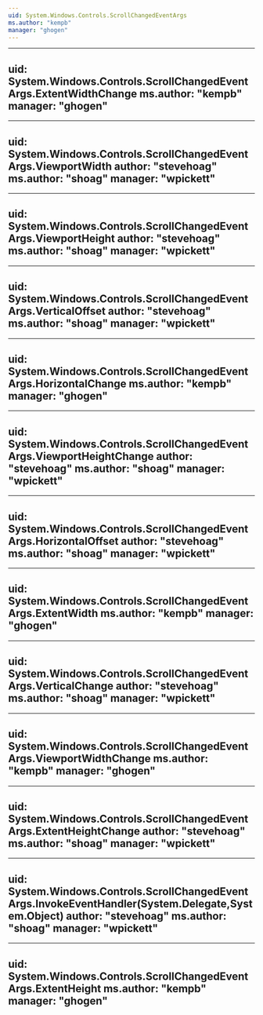 ```yaml
---
uid: System.Windows.Controls.ScrollChangedEventArgs
ms.author: "kempb"
manager: "ghogen"
---
```


---
uid: System.Windows.Controls.ScrollChangedEventArgs.ExtentWidthChange
ms.author: "kempb"
manager: "ghogen"
---

---
uid: System.Windows.Controls.ScrollChangedEventArgs.ViewportWidth
author: "stevehoag"
ms.author: "shoag"
manager: "wpickett"
---

---
uid: System.Windows.Controls.ScrollChangedEventArgs.ViewportHeight
author: "stevehoag"
ms.author: "shoag"
manager: "wpickett"
---

---
uid: System.Windows.Controls.ScrollChangedEventArgs.VerticalOffset
author: "stevehoag"
ms.author: "shoag"
manager: "wpickett"
---

---
uid: System.Windows.Controls.ScrollChangedEventArgs.HorizontalChange
ms.author: "kempb"
manager: "ghogen"
---

---
uid: System.Windows.Controls.ScrollChangedEventArgs.ViewportHeightChange
author: "stevehoag"
ms.author: "shoag"
manager: "wpickett"
---

---
uid: System.Windows.Controls.ScrollChangedEventArgs.HorizontalOffset
author: "stevehoag"
ms.author: "shoag"
manager: "wpickett"
---

---
uid: System.Windows.Controls.ScrollChangedEventArgs.ExtentWidth
ms.author: "kempb"
manager: "ghogen"
---

---
uid: System.Windows.Controls.ScrollChangedEventArgs.VerticalChange
author: "stevehoag"
ms.author: "shoag"
manager: "wpickett"
---

---
uid: System.Windows.Controls.ScrollChangedEventArgs.ViewportWidthChange
ms.author: "kempb"
manager: "ghogen"
---

---
uid: System.Windows.Controls.ScrollChangedEventArgs.ExtentHeightChange
author: "stevehoag"
ms.author: "shoag"
manager: "wpickett"
---

---
uid: System.Windows.Controls.ScrollChangedEventArgs.InvokeEventHandler(System.Delegate,System.Object)
author: "stevehoag"
ms.author: "shoag"
manager: "wpickett"
---

---
uid: System.Windows.Controls.ScrollChangedEventArgs.ExtentHeight
ms.author: "kempb"
manager: "ghogen"
---

